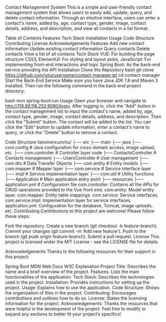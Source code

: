 Contact Management System
This is a simple and user-friendly contact management system that allows users to easily add, update, query, and delete contact information. Through an intuitive interface, users can enter a contact's name, added by, age, contact type, gender, image, contact details, address, and description, and view all contacts in a list format.

Table of Contents
Features
Tech Stack
Installation
Usage
Code Structure
Contributing
License
Acknowledgements
Features
Add new contact information
Update existing contact information
Query contacts
Delete contacts
View a list of all contacts
Tech Stack
VUE: For building the page structure
CSS3, ElementUI: For styling and layout
axios, JavaScript: For implementing front-end interactions and logic
Spring Boot: As the back-end service providing the API
Installation
Clone the Repository
bash
git clone https://github.com/yourusername/contact-manager.git 
cd contact-manager
Start the Back-End Service
Make sure you have Java JDK 1.8 and Maven 3 installed. Then run the following command in the back-end project directory:

bash
mvn spring-boot:run
Usage
Open your browser and navigate to http://118.89.116.252:8080/login. After logging in, click the "Add" button in the contact management list to input the contact's name, added by, age, contact type, gender, image, contact details, address, and description. Then click the "Submit" button. The contact will be added to the list. You can click the "Edit" button to update information, enter a contact's name to query, or click the "Delete" button to remove a contact.

Code Structure
lianxirencunchu/
├── src
   ├── main
       ├── java
           ├── com.config   # Java configuration for cross-domain access, image upload, etc.
           ├── com.controller # Controller layer code
               ├── ContactsController # Contacts management
               ├── UsersController # User management
           ├── com.dto   # Data Transfer Objects
           ├── com.entity # Entity models
           ├── com.mapper # Mapper layer
           ├── com.service # Service interface layer
               ├── impl # Service implementation layer
           ├── com.util # Utility functions
           ├── Application # Main application entry point
       ├── resources
           ├── application.yml   # Configuration file 
com.controller: Contains all the APIs for CRUD operations provided to the Vue front end.
com.entity: Model entity layer.
com.mapper: Entity table mappings.
com.service: Service interfaces.
com.service.impl: Implementation layer for service interfaces.
application.yml: Configuration for the database, Tomcat, image uploads, etc.
Contributing
Contributions to this project are welcome! Please follow these steps:

Fork the repository.
Create a new branch (git checkout -b feature-branch).
Commit your changes (git commit -m 'Add new feature').
Push to the branch (git push origin feature-branch).
Submit a pull request.
License
This project is licensed under the MIT License - see the LICENSE file for details.

Acknowledgements
Thanks to the following resources for their support in this project:

Spring Boot
MDN Web Docs
W3C
Explanation
Project Title: Describes the name and a brief overview of the project.
Features: Lists the main functionalities of the application.
Tech Stack: Describes the technologies used in the project.
Installation: Provides instructions for setting up the project.
Usage: Explains how to use the application.
Code Structure: Shows the organization of files in the project.
Contributing: Encourages contributions and outlines how to do so.
License: States the licensing information for the project.
Acknowledgements: Thanks the resources that were helpful in the development of the project.
Feel free to modify or expand any sections to better fit your project’s specifics!
